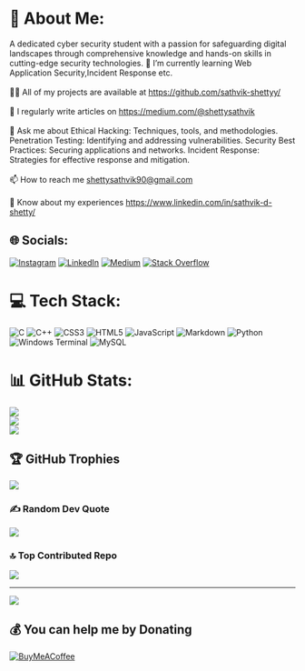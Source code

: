 # 💫 About Me:
A dedicated cyber security student with a passion for safeguarding digital landscapes through comprehensive knowledge and hands-on skills in cutting-edge security technologies.
🌱 I’m currently learning Web Application Security,Incident Response etc.<br><br>👨‍💻 All of my projects are available at https://github.com/sathvik-shettyy/<br><br>📝 I regularly write articles on https://medium.com/@shettysathvik<br><br>💬 Ask me about Ethical Hacking: Techniques, tools, and methodologies. Penetration Testing: Identifying and addressing vulnerabilities. Security Best Practices: Securing applications and networks. Incident Response: Strategies for effective response and mitigation.<br><br>📫 How to reach me shettysathvik90@gmail.com<br><br>📄 Know about my experiences https://www.linkedin.com/in/sathvik-d-shetty/


## 🌐 Socials:
[![Instagram](https://img.shields.io/badge/Instagram-%23E4405F.svg?logo=Instagram&logoColor=white)](https://instagram.com/sathvik.shettyy) [![LinkedIn](https://img.shields.io/badge/LinkedIn-%230077B5.svg?logo=linkedin&logoColor=white)](https://linkedin.com/in/sathvik-d-shetty/) [![Medium](https://img.shields.io/badge/Medium-12100E?logo=medium&logoColor=white)](https://medium.com/@@shettysathvik) [![Stack Overflow](https://img.shields.io/badge/-Stackoverflow-FE7A16?logo=stack-overflow&logoColor=white)](https://stackoverflow.com/users/23166031) 

# 💻 Tech Stack:
![C](https://img.shields.io/badge/c-%2300599C.svg?style=flat-square&logo=c&logoColor=white) ![C++](https://img.shields.io/badge/c++-%2300599C.svg?style=flat-square&logo=c%2B%2B&logoColor=white) ![CSS3](https://img.shields.io/badge/css3-%231572B6.svg?style=flat-square&logo=css3&logoColor=white) ![HTML5](https://img.shields.io/badge/html5-%23E34F26.svg?style=flat-square&logo=html5&logoColor=white) ![JavaScript](https://img.shields.io/badge/javascript-%23323330.svg?style=flat-square&logo=javascript&logoColor=%23F7DF1E) ![Markdown](https://img.shields.io/badge/markdown-%23000000.svg?style=flat-square&logo=markdown&logoColor=white) ![Python](https://img.shields.io/badge/python-3670A0?style=flat-square&logo=python&logoColor=ffdd54) ![Windows Terminal](https://img.shields.io/badge/Windows%20Terminal-%234D4D4D.svg?style=flat-square&logo=windows-terminal&logoColor=white) ![MySQL](https://img.shields.io/badge/mysql-%2300000f.svg?style=flat-square&logo=mysql&logoColor=white)
# 📊 GitHub Stats:
![](https://github-readme-stats.vercel.app/api?username=sathvik-shettyy&theme=synthwave&hide_border=false&include_all_commits=true&count_private=true)<br/>
![](https://github-readme-streak-stats.herokuapp.com/?user=sathvik-shettyy&theme=synthwave&hide_border=false)<br/>
![](https://github-readme-stats.vercel.app/api/top-langs/?username=sathvik-shettyy&theme=synthwave&hide_border=false&include_all_commits=true&count_private=true&layout=compact)

## 🏆 GitHub Trophies
![](https://github-profile-trophy.vercel.app/?username=sathvik-shettyy&theme=onedark&no-frame=false&no-bg=false&margin-w=4)

### ✍️ Random Dev Quote
![](https://quotes-github-readme.vercel.app/api?type=horizontal&theme=tokyonight)

### 🔝 Top Contributed Repo
![](https://github-contributor-stats.vercel.app/api?username=sathvik-shettyy&limit=5&theme=onedark&combine_all_yearly_contributions=true)

---
[![](https://visitcount.itsvg.in/api?id=sathvik-shettyy&icon=0&color=0)](https://visitcount.itsvg.in)

  ## 💰 You can help me by Donating
  [![BuyMeACoffee](https://img.shields.io/badge/Buy%20Me%20a%20Coffee-ffdd00?style=for-the-badge&logo=buy-me-a-coffee&logoColor=black)](https://buymeacoffee.com/https://www.buymeacoffee.com/shettysatht) 

  
<!-- Proudly created with GPRM ( https://gprm.itsvg.in ) -->
